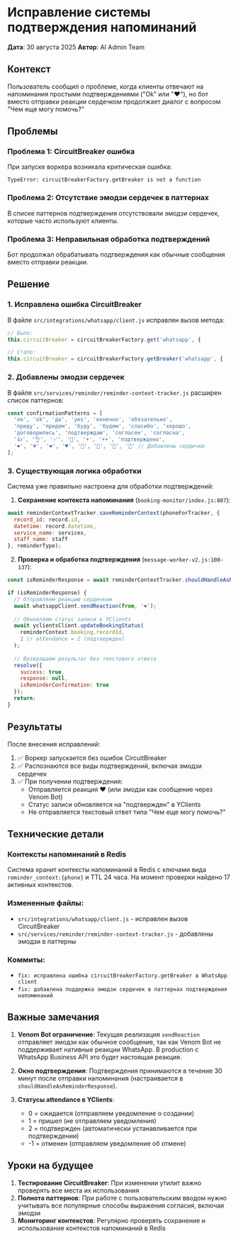 # Исправление системы подтверждения напоминаний

**Дата**: 30 августа 2025
**Автор**: AI Admin Team

## Контекст

Пользователь сообщил о проблеме, когда клиенты отвечают на напоминания простыми подтверждениями ("Ok" или "❤️"), но бот вместо отправки реакции сердечком продолжает диалог с вопросом "Чем еще могу помочь?"

## Проблемы

### Проблема 1: CircuitBreaker ошибка
При запуске воркера возникала критическая ошибка:
```
TypeError: circuitBreakerFactory.getBreaker is not a function
```

### Проблема 2: Отсутствие эмодзи сердечек в паттернах
В списке паттернов подтверждения отсутствовали эмодзи сердечек, которые часто используют клиенты.

### Проблема 3: Неправильная обработка подтверждений
Бот продолжал обрабатывать подтверждения как обычные сообщения вместо отправки реакции.

## Решение

### 1. Исправлена ошибка CircuitBreaker

В файле `src/integrations/whatsapp/client.js` исправлен вызов метода:

```javascript
// Было:
this.circuitBreaker = circuitBreakerFactory.get('whatsapp', {

// Стало:
this.circuitBreaker = circuitBreakerFactory.getBreaker('whatsapp', {
```

### 2. Добавлены эмодзи сердечек

В файле `src/services/reminder/reminder-context-tracker.js` расширен список паттернов:

```javascript
const confirmationPatterns = [
  'ок', 'ok', 'да', 'yes', 'конечно', 'обязательно', 
  'приду', 'придем', 'буду', 'будем', 'спасибо', 'хорошо',
  'договорились', 'подтверждаю', 'согласен', 'согласна',
  '👍', '👌', '✅', '💯', '+', '++', 'подтверждено',
  '❤️', '💗', '❤', '♥️', '💙', '💚', '💛', '💜' // Добавлены сердечки
];
```

### 3. Существующая логика обработки

Система уже правильно настроена для обработки подтверждений:

1. **Сохранение контекста напоминания** (`booking-monitor/index.js:807`):
```javascript
await reminderContextTracker.saveReminderContext(phoneForTracker, {
  record_id: record.id,
  datetime: record.datetime,
  service_name: services,
  staff_name: staff
}, reminderType);
```

2. **Проверка и обработка подтверждения** (`message-worker-v2.js:100-137`):
```javascript
const isReminderResponse = await reminderContextTracker.shouldHandleAsReminderResponse(from, message);

if (isReminderResponse) {
  // Отправляем реакцию сердечком
  await whatsappClient.sendReaction(from, '❤️');
  
  // Обновляем статус записи в YClients
  await yclientsClient.updateBookingStatus(
    reminderContext.booking.recordId,
    2 // attendance = 2 (подтвержден)
  );
  
  // Возвращаем результат без текстового ответа
  resolve({
    success: true,
    response: null,
    isReminderConfirmation: true
  });
  return;
}
```

## Результаты

После внесения исправлений:

1. ✅ Воркер запускается без ошибок CircuitBreaker
2. ✅ Распознаются все виды подтверждений, включая эмодзи сердечек
3. ✅ При получении подтверждения:
   - Отправляется реакция ❤️ (или эмодзи как сообщение через Venom Bot)
   - Статус записи обновляется на "подтвержден" в YClients
   - Не отправляется текстовый ответ типа "Чем еще могу помочь?"

## Технические детали

### Контексты напоминаний в Redis
Система хранит контексты напоминаний в Redis с ключами вида `reminder_context:{phone}` и TTL 24 часа. На момент проверки найдено 17 активных контекстов.

### Измененные файлы:
- `src/integrations/whatsapp/client.js` - исправлен вызов CircuitBreaker
- `src/services/reminder/reminder-context-tracker.js` - добавлены эмодзи в паттерны

### Коммиты:
- `fix: исправлена ошибка circuitBreakerFactory.getBreaker в WhatsApp client`
- `fix: добавлена поддержка эмодзи сердечек в паттернах подтверждения напоминаний`

## Важные замечания

1. **Venom Bot ограничение**: Текущая реализация `sendReaction` отправляет эмодзи как обычное сообщение, так как Venom Bot не поддерживает нативные реакции WhatsApp. В production с WhatsApp Business API это будет настоящая реакция.

2. **Окно подтверждения**: Подтверждения принимаются в течение 30 минут после отправки напоминания (настраивается в `shouldHandleAsReminderResponse`).

3. **Статусы attendance в YClients**:
   - 0 = ожидается (отправляем уведомление о создании)
   - 1 = пришел (не отправляем уведомления)
   - 2 = подтвержден (автоматически устанавливается при подтверждении)
   - -1 = отменен (отправляем уведомление об отмене)

## Уроки на будущее

1. **Тестирование CircuitBreaker**: При изменении утилит важно проверять все места их использования
2. **Полнота паттернов**: При работе с пользовательским вводом нужно учитывать все популярные способы выражения согласия, включая эмодзи
3. **Мониторинг контекстов**: Регулярно проверять сохранение и использование контекстов напоминаний в Redis